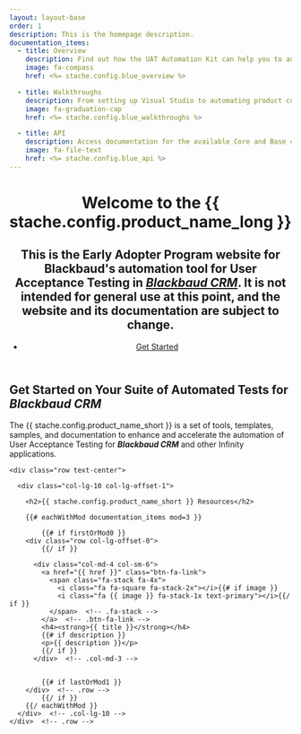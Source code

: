 ```yaml
---
layout: layout-base
order: 1
description: This is the homepage description.
documentation_items:
  - title: Overview
    description: Find out how the UAT Automation Kit can help you to automate your User Acceptance Tests tests for upgrades.
    image: fa-compass
    href: <%= stache.config.blue_overview %>

  - title: Walkthroughs
    description: From setting up Visual Studio to automating product customizations, learn how to create tests with a series of tutorials and guidelines.
    image: fa-graduation-cap
    href: <%= stache.config.blue_walkthroughs %>

  - title: API
    description: Access documentation for the available Core and Base code to find the functionality comes out of the box with the UAT Automation Kit.
    image: fa-file-text
    href: <%= stache.config.blue_api %>
---
```


<header class="welcome" data-stellar-background-ratio="0.5">
  <div class="text-vertical-center">
    <h1>Welcome to the {{ stache.config.product_name_long }}</h1>
    <h2><strong>This is the Early Adopter Program website for Blackbaud's automation tool for User Acceptance Testing in <strong><em><a class="welcome-header-link" href="https://www.blackbaud.com/fundraising-crm/blackbaud-nonprofit-crm">Blackbaud CRM</a></em></strong>. It is not intended for general use at this point, and the website and its documentation are subject to change.</strong></h2>
    <ul class="list-inline">
      <li>
        <a href="{{stache.config.blue_walkthroughs_getting-started}}" class="btn btn-lg btn-primary">Get Started</a>
      </li>
    </ul>
  </div>
</header>

<section id="about" class="about section-padding">
  <div class="container">
    <div class="row">
      <div class="col-sm-12 text-center">
        <h2>Get Started on Your Suite of Automated Tests for <strong><em>Blackbaud CRM</em></strong></h2>
        <p class="lead">The {{ stache.config.product_name_short }} is a set of tools, templates, samples, and documentation to enhance and accelerate the automation of User Acceptance Testing for <strong><em>Blackbaud CRM</em></strong> and other Infinity applications.</p>
<!--        <p><a href="{{ stache.config.tutorials_getting_started }}" class="btn btn-lg btn-primary">Getting Started</a></p>-->
      </div>  <!-- .col-sm-12 -->
    </div>  <!-- .row -->
  </div>  <!-- .container -->
</section>  <!-- .about -->


<section id="features" class="learn section-padding bg-primary">
  <div class="container">

    <div class="row text-center">

      <div class="col-lg-10 col-lg-offset-1">

        <h2>{{ stache.config.product_name_short }} Resources</h2>

        {{# eachWithMod documentation_items mod=3 }}

            {{# if firstOrMod0 }}
        <div class="row col-lg-offset-0">
            {{/ if }}

          <div class="col-md-4 col-sm-6">
            <a href="{{ href }}" class="btn-fa-link">
              <span class="fa-stack fa-4x">
                <i class="fa fa-square fa-stack-2x"></i>{{# if image }}
                <i class="fa {{ image }} fa-stack-1x text-primary"></i>{{/ if }}
              </span>  <!-- .fa-stack -->
            </a>  <!-- .btn-fa-link -->
            <h4><strong>{{ title }}</strong></h4>
            {{# if description }}
            <p>{{ description }}</p>
            {{/ if }}
          </div>  <!-- .col-md-3 -->


            {{# if lastOrMod1 }}
        </div>  <!-- .row -->
            {{/ if }}
        {{/ eachWithMod }}
      </div>  <!-- .col-lg-10 -->
    </div>  <!-- .row -->
  </div>  <!-- .container -->
</section>  <!-- .learn -->

<!--
<section id="start" class="start section-padding">
  <div class="container">
    <div class="row">
      <div class="col-sm-12">
        <h2>Get Help</h2>
        <p>Got questions?  We want to help!
          Check out <a href="{{ stache.config.stache_docs_resources_faq }}">frequently asked questions</a></p>
      </div>  
    </div>  
  </div>  
</section>
-->
